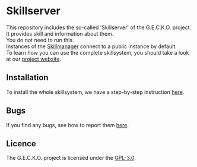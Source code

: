 # Skillserver

This repository includes the so-called 'Skillserver' of the G.E.C.K.O. project.  
It provides skill and information about them.  
You do not need to run this.  
Instances of the [Skillmanager]() connect to a public instance by default.  
To learn how you can use the complete skillsystem, you should take a look at our [project website](https://gecko-voice-assistant.github.io/gecko/).

## Installation
To install the whole skillsystem, we have a step-by-step instruction [here](https://gecko-voice-assistant.github.io/gecko/docs/installation/).

## Bugs
If you find any bugs, see how to report them [here](https://gecko-voice-assistant.github.io/gecko/docs/contributing/how-to/#how-to-file-an-issue).

## Licence
The G.E.C.K.O. project is licensed under the [GPL-3.0](./LICENSE.md). 

